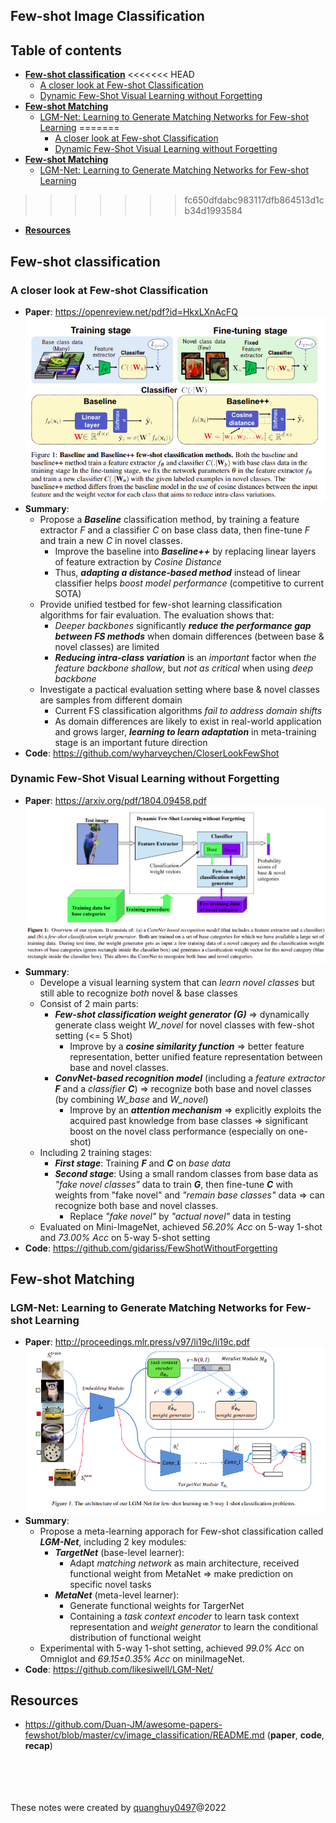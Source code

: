 ## Few-shot Image Classification <!-- omit in toc -->

## Table of contents <!-- omit in toc -->

- [**Few-shot classification**](#few-shot-classification)
<<<<<<< HEAD
  - [A closer look at Few-shot Classification](#a-closer-look-at-few-shot-classification)
  - [Dynamic Few-Shot Visual Learning without Forgetting](#dynamic-few-shot-visual-learning-without-forgetting)
- [**Few-shot Matching**](#few-shot-matching)
  - [LGM-Net: Learning to Generate Matching Networks for Few-shot Learning](#lgm-net-learning-to-generate-matching-networks-for-few-shot-learning)
=======
	- [A closer look at Few-shot Classification](#a-closer-look-at-few-shot-classification)
	- [Dynamic Few-Shot Visual Learning without Forgetting](#dynamic-few-shot-visual-learning-without-forgetting)
- [**Few-shot Matching**](#few-shot-matching)
	- [LGM-Net: Learning to Generate Matching Networks for Few-shot Learning](#lgm-net-learning-to-generate-matching-networks-for-few-shot-learning)
>>>>>>> fc650dfdabc983117dfb864513d1cb34d1993584
- [**Resources**](#resources)

## **Few-shot classification**
### A closer look at Few-shot Classification
+ **Paper**: https://openreview.net/pdf?id=HkxLXnAcFQ  
	![](Images/Baseline_FSC.png)  
+ **Summary**:
    - Propose a **_Baseline_** classification method, by training a feature extractor _F_ and a classifier _C_ on base class data, then fine-tune _F_ and train a new _C_ in novel classes.
        - Improve the baseline into **_Baseline++_** by replacing linear layers of feature extraction by _Cosine Distance_
        - Thus, **_adapting a distance-based method_** instead of linear classifier helps _boost model performance_ (competitive to current SOTA)
    - Provide unified testbed for few-shot learning classification algorithms for fair evaluation. The evaluation shows that:
        - _Deeper backbones_ significantly **_reduce the performance gap between FS methods_** when domain differences (between base & novel classes) are limited
		- **_Reducing intra-class variation_** is an _important_ factor when _the feature backbone shallow_, but _not as critical_ when using _deep backbone_
    - Investigate a pactical evaluation setting where base & novel classes are samples from different domain
		- Current FS classification algorithms _fail to address domain shifts_
		- As domain differences are likely to exist in real-world application and grows larger, **_learning to learn adaptation_** in meta-training stage is an important future direction
+ **Code**: https://github.com/wyharveychen/CloserLookFewShot

### Dynamic Few-Shot Visual Learning without Forgetting
+ **Paper**: https://arxiv.org/pdf/1804.09458.pdf  
	![](Images/Dynamic_FSL_without_Forgetting.png)  
+ **Summary**:
	+ Develope a visual learning system that can _learn novel classes_ but still able to recognize _both_ novel & base classes
	+ Consist of 2 main parts:
    	+ **_Few-shot classification weight generator (G)_** => dynamically generate class weight _W_novel_ for novel classes with few-shot setting (<= 5 Shot)
        	- Improve by a **_cosine similarity function_** => better feature representation, better unified feature representation between base and novel classes.
    	+ **_ConvNet-based recognition model_** (including a _feature extractor **F**_ and a _classifier **C**_) => recognize both base and novel classes (by combining _W_base_ and _W_novel_)
            - Improve by an **_attention mechanism_** => explicitly exploits the acquired past knowledge from base classes => significant boost on the novel class performance (especially on one-shot)
    + Including 2 training stages:
        + **_First stage_**: Training **_F_** and **_C_** on _base data_
        + **_Second stage_**: Using a small random classes from base data as _"fake novel classes"_ data to train **_G_**, then fine-tune **_C_** with weights from "fake novel" and _"remain base classes"_ data => can recognize both base and novel classes.
          + Replace _"fake novel"_ by _"actual novel"_ data in testing
	+ Evaluated on Mini-ImageNet, achieved _56.20% Acc_ on 5-way 1-shot and _73.00% Acc_ on 5-way 5-shot setting
+ **Code**: https://github.com/gidariss/FewShotWithoutForgetting

## **Few-shot Matching**
### LGM-Net: Learning to Generate Matching Networks for Few-shot Learning
 + **Paper**: http://proceedings.mlr.press/v97/li19c/li19c.pdf  
	![](Images/LGM-Net.png)  
 + **Summary**:
    - Propose a meta-learning apporach for Few-shot classification called **_LGM-Net_**, including 2 key modules:
        - **_TargetNet_** (base-level learner): 
			- Adapt _matching network_ as main architecture, received functional weight from MetaNet => make prediction on specific novel tasks
        - **_MetaNet_** (meta-level learner):
          - Generate functional weights for TargerNet
          - Containing a _task context encoder_ to learn task context representation and _weight generator_ to learn the conditional distribution of functional weight
    - Experimental with 5-way 1-shot setting, achieved _99.0% Acc_ on Omniglot and _69.15±0.35% Acc_ on miniImageNet.
+ **Code**: https://github.com/likesiwell/LGM-Net/

## **Resources**
+ https://github.com/Duan-JM/awesome-papers-fewshot/blob/master/cv/image_classification/README.md (**paper**, **code**, **recap**)










<br><br>
<br><br>
These notes were created by [quanghuy0497](https://quanghuy0497.github.io/)@2022